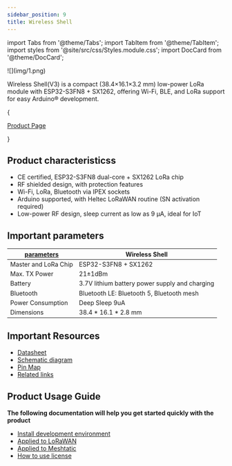 ```yaml
---
sidebar_position: 9
title: Wireless Shell
---
```


import Tabs from '@theme/Tabs';
import TabItem from '@theme/TabItem';
import styles from '@site/src/css/Styles.module.css';
import DocCard from '@theme/DocCard';

<div style={{ textAlign: 'center' }}>
  ![](img/1.png)
</div>

Wireless Shell(V3) is a compact (38.4×16.1×3.2 mm) low-power LoRa module with ESP32-S3FN8 + SX1262, offering Wi-Fi, BLE, and LoRa support for easy Arduino® development.

{<div className={styles.btnContainer}>
  <a href="https://heltec.org/project/wireless-shell-v3/" className={styles.btnLink1}>
    Product Page
  </a>
</div>}

## Product characteristicss

- CE certified, ESP32-S3FN8 dual-core + SX1262 LoRa chip
- RF shielded design, with protection features
- Wi-Fi, LoRa, Bluetooth via IPEX sockets
- Arduino supported, with Heltec LoRaWAN routine (SN activation required)
- Low-power RF design, sleep current as low as 9 µA, ideal for IoT


## Important parameters
| [parameters](https://resource.heltec.cn/download/Wireless_Shell_V3/HTIT-Wsh_V3(Rev1.1).pdf)         | Wireless Shell     |
|--------------------|----------------------------|
|Master and LoRa Chip      |	    ESP32-S3FN8 +  SX1262              |
|Max. TX Power|  	21±1dBm             |
| Battery     |   	3.7V lithium battery power supply and charging                |
| Bluetooth         | 	Bluetooth LE: Bluetooth 5, Bluetooth mesh           |
|Power Consumption       |  	Deep Sleep 9uA   |
| Dimensions         |   		38.4 * 16.1 * 2.8 mm   |


## Important Resources
- [Datasheet](https://resource.heltec.cn/download/Wireless_Shell_V3/HTIT-Wsh_V3(Rev1.1).pdf)
- [Schematic diagram](https://resource.heltec.cn/download/Wireless_Shell_V3/HTIT-Wsh_V3_Schematic_Diagram.pdf)
- [Pin Map](https://resource.heltec.cn/download/Wireless_Shell_V3/HTIT-Wsh_V3.png)
- [Related links](https://resource.heltec.cn/download/Wireless_Shell_V3)

## Product Usage Guide

**The following documentation will help you get started quickly with the product**
- [Install development environment](/docs/devices/open-source-devices/esp32-series/esp32-quick-start?esp32=esp32)
- [Applied to LoRaWAN](/docs/devices/open-source-devices/esp32-series/esp32-quick-start?esp32=lorawan)
- [Applied to Meshtatic](/docs/devices/open-source-devices/esp32-series/esp32-quick-start?esp32=meshtastic)
- [How to use license](docs/devices/general-docs/how_to_use_license)
